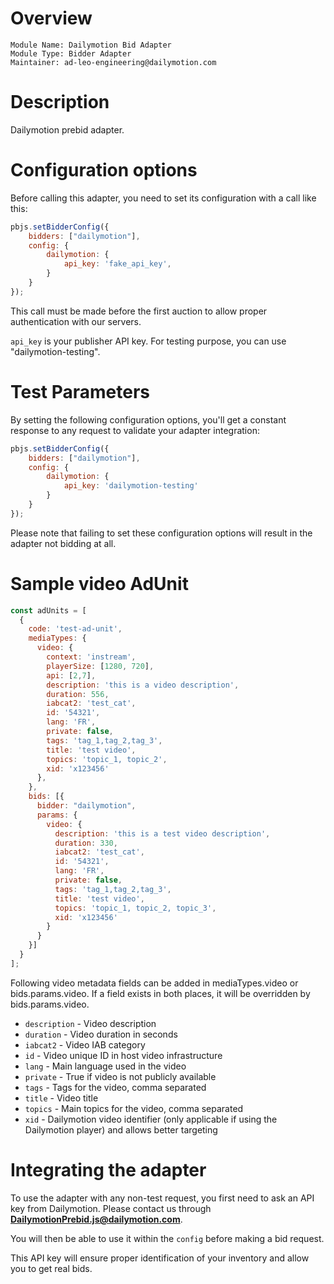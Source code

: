 # Overview

```
Module Name: Dailymotion Bid Adapter
Module Type: Bidder Adapter
Maintainer: ad-leo-engineering@dailymotion.com
```

# Description

Dailymotion prebid adapter.

# Configuration options

Before calling this adapter, you need to set its configuration with a call like this:

```javascript
pbjs.setBidderConfig({
    bidders: ["dailymotion"],
    config: {
        dailymotion: {
            api_key: 'fake_api_key',
        }
    }
});
```

This call must be made before the first auction to allow proper authentication with our servers.

`api_key` is your publisher API key. For testing purpose, you can use "dailymotion-testing".

# Test Parameters

By setting the following configuration options, you'll get a constant response to any request to validate your adapter integration:

```javascript
pbjs.setBidderConfig({
    bidders: ["dailymotion"],
    config: {
        dailymotion: {
            api_key: 'dailymotion-testing'
        }
    }
});
```

Please note that failing to set these configuration options will result in the adapter not bidding at all.

# Sample video AdUnit

```javascript
const adUnits = [
  {
    code: 'test-ad-unit',
    mediaTypes: {
      video: {
        context: 'instream',
        playerSize: [1280, 720],
        api: [2,7],
        description: 'this is a video description',
        duration: 556,
        iabcat2: 'test_cat',
        id: '54321',
        lang: 'FR',
        private: false,
        tags: 'tag_1,tag_2,tag_3',
        title: 'test video',
        topics: 'topic_1, topic_2',
        xid: 'x123456'
      },
    },
    bids: [{
      bidder: "dailymotion",
      params: {
        video: {
          description: 'this is a test video description',
          duration: 330,
          iabcat2: 'test_cat',
          id: '54321',
          lang: 'FR',
          private: false,
          tags: 'tag_1,tag_2,tag_3',
          title: 'test video',
          topics: 'topic_1, topic_2, topic_3',
          xid: 'x123456'
        }
      }
    }]
  }
];
```

Following video metadata fields can be added in mediaTypes.video or bids.params.video. If a field exists in both places, it will be overridden by bids.params.video.

* `description` - Video description
* `duration` - Video duration in seconds
* `iabcat2` - Video IAB category
* `id` - Video unique ID in host video infrastructure
* `lang` - Main language used in the video
* `private` - True if video is not publicly available
* `tags` - Tags for the video, comma separated
* `title` - Video title
* `topics` - Main topics for the video, comma separated
* `xid` - Dailymotion video identifier (only applicable if using the Dailymotion player) and allows better targeting

# Integrating the adapter

To use the adapter with any non-test request, you first need to ask an API key from Dailymotion. Please contact us through **DailymotionPrebid.js@dailymotion.com**.

You will then be able to use it within the `config` before making a bid request.

This API key will ensure proper identification of your inventory and allow you to get real bids.
